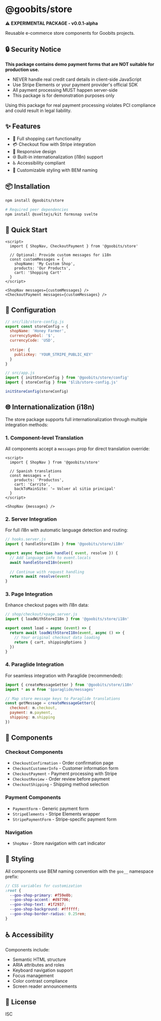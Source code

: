 # @goobits/store

⚠️ **EXPERIMENTAL PACKAGE - v0.0.1-alpha**

Reusable e-commerce store components for Goobits projects.

## 🔒 Security Notice

**This package contains demo payment forms that are NOT suitable for production use.**

- NEVER handle real credit card details in client-side JavaScript
- Use Stripe Elements or your payment provider's official SDK
- All payment processing MUST happen server-side
- This package is for demonstration purposes only

Using this package for real payment processing violates PCI compliance and could result in legal liability.

## ✨ Features

- 🛒 Full shopping cart functionality
- 💳 Checkout flow with Stripe integration
- 📱 Responsive design
- 🌐 Built-in internationalization (i18n) support
- ♿ Accessibility compliant
- 🎨 Customizable styling with BEM naming

## 📦 Installation

```bash
npm install @goobits/store

# Required peer dependencies
npm install @sveltejs/kit formsnap svelte
```

## 🚀 Quick Start

```svelte
<script>
  import { ShopNav, CheckoutPayment } from '@goobits/store'
  
  // Optional: Provide custom messages for i18n
  const customMessages = {
    shopName: 'My Custom Shop',
    products: 'Our Products',
    cart: 'Shopping Cart'
  }
</script>

<ShopNav messages={customMessages} />
<CheckoutPayment messages={customMessages} />
```

## 🔧 Configuration

```js
// src/lib/store-config.js
export const storeConfig = {
  shopName: 'Honey Farmer',
  currencySymbol: '$',
  currencyCode: 'USD',
  
  stripe: {
    publicKey: 'YOUR_STRIPE_PUBLIC_KEY'
  }
}

// src/app.js
import { initStoreConfig } from '@goobits/store/config'
import { storeConfig } from '$lib/store-config.js'

initStoreConfig(storeConfig)
```

## 🌐 Internationalization (i18n)

The store package supports full internationalization through multiple integration methods:

### 1. Component-level Translation

All components accept a `messages` prop for direct translation override:

```svelte
<script>
  import { ShopNav } from '@goobits/store'
  
  // Spanish translations
  const messages = {
    products: 'Productos',
    cart: 'Carrito',
    backToMainSite: '← Volver al sitio principal'
  }
</script>

<ShopNav {messages} />
```

### 2. Server Integration

For full i18n with automatic language detection and routing:

```js
// hooks.server.js
import { handleStoreI18n } from '@goobits/store/i18n'

export async function handle({ event, resolve }) {
  // Add language info to event.locals
  await handleStoreI18n(event)
  
  // Continue with request handling
  return await resolve(event)
}
```

### 3. Page Integration

Enhance checkout pages with i18n data:

```js
// shop/checkout/+page.server.js
import { loadWithStoreI18n } from '@goobits/store/i18n'

export const load = async (event) => {
  return await loadWithStoreI18n(event, async () => {
    // Your original checkout data loading
    return { cart, shippingOptions }
  })
}
```

### 4. Paraglide Integration

For seamless integration with Paraglide (recommended):

```js
import { createMessageGetter } from '@goobits/store/i18n'
import * as m from '$paraglide/messages'

// Map store message keys to Paraglide translations
const getMessage = createMessageGetter({
  checkout: m.checkout,
  payment: m.payment,
  shipping: m.shipping
})
```

## 🧩 Components

### Checkout Components
- `CheckoutConfirmation` - Order confirmation page
- `CheckoutCustomerInfo` - Customer information form
- `CheckoutPayment` - Payment processing with Stripe
- `CheckoutReview` - Order review before payment
- `CheckoutShipping` - Shipping method selection

### Payment Components
- `PaymentForm` - Generic payment form
- `StripeElements` - Stripe Elements wrapper
- `StripePaymentForm` - Stripe-specific payment form

### Navigation
- `ShopNav` - Store navigation with cart indicator

## 🎨 Styling

All components use BEM naming convention with the `goo__` namespace prefix:

```scss
// CSS variables for customization
:root {
  --goo-shop-primary: #f59e0b;
  --goo-shop-accent: #d97706;
  --goo-shop-text: #1f2937;
  --goo-shop-background: #ffffff;
  --goo-shop-border-radius: 0.25rem;
}
```

## ♿ Accessibility

Components include:
- Semantic HTML structure
- ARIA attributes and roles
- Keyboard navigation support
- Focus management
- Color contrast compliance
- Screen reader announcements

## 📄 License

ISC